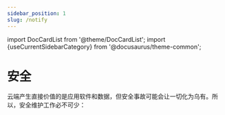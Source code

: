 ```yaml
---
sidebar_position: 1
slug: /notify
---
```


import DocCardList from '@theme/DocCardList';
import {useCurrentSidebarCategory} from '@docusaurus/theme-common';

# 安全

云端产生直接价值的是应用软件和数据，但安全事故可能会让一切化为乌有。所以，安全维护工作必不可少：   

<DocCardList items={useCurrentSidebarCategory().items}/>



